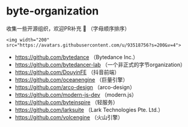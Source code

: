 # byte-organization
收集一些开源组织，欢迎PR补充 🎉 （字母顺序排序）

<p align="center">
 
    <img width="200" src="https://avatars.githubusercontent.com/u/93518756?s=200&v=4">

</p>


- https://github.com/bytedance （Bytedance Inc.）
- https://github.com/bytedancer-lab （一个非正式的字节organization）
- https://github.com/DouyinFE （抖音前端）
- https://github.com/oceanengine （巨量引擎）
- https://github.com/arco-design （arco-design）
- https://github.com/modern-js-dev （modern.js）
- https://github.com/byteinspire （轻服务）
- https://github.com/larksuite （Lark Technologies Pte. Ltd.）
- https://github.com/volcengine （火山引擎）
